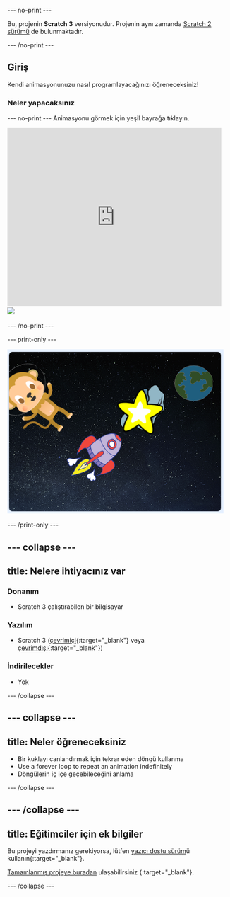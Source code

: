 \--- no-print \---

Bu, projenin **Scratch 3** versiyonudur. Projenin aynı zamanda [Scratch 2 sürümü](https://projects.raspberrypi.org/en/projects/lost-in-space-scratch2) de bulunmaktadır.

\--- /no-print \---

## Giriş

Kendi animasyonunuzu nasıl programlayacağınızı öğreneceksiniz!

### Neler yapacaksınız

\--- no-print \--- Animasyonu görmek için yeşil bayrağa tıklayın.

<div class="scratch-preview">
  <iframe allowtransparency="true" width="485" height="402" src="https://scratch.mit.edu/projects/embed/276873231/?autostart=false" frameborder="0" scrolling="no"></iframe>
  <img src="images/space-final.png">
</div>

\--- /no-print \---

\--- print-only \---

![Tamamlanmış proje](images/showcase_static.png)

\--- /print-only \---

## \--- collapse \---

## title: Nelere ihtiyacınız var

### Donanım

- Scratch 3 çalıştırabilen bir bilgisayar

### Yazılım

- Scratch 3 ([çevrimiçi](http://rpf.io/scratchon){:target="_blank"} veya [çevrimdışı](http://rpf.io/scratchoff){:target="_blank"})

### İndirilecekler

- Yok

\--- /collapse \---

## \--- collapse \---

## title: Neler öğreneceksiniz

- Bir kuklayı canlandırmak için tekrar eden döngü kullanma
- Use a forever loop to repeat an animation indefinitely
- Döngülerin iç içe geçebileceğini anlama

\--- /collapse \---

## \--- /collapse \---

## title: Eğitimciler için ek bilgiler

Bu projeyi yazdırmanız gerekiyorsa, lütfen [yazıcı dostu sürüm](https://projects.raspberrypi.org/en/projects/lost-in-space/print)ü kullanın{:target="_blank"}.

[Tamamlanmış projeye buradan](http://rpf.io/p/en/lost-in-space-get) ulaşabilirsiniz {:target="_blank"}.

\--- /collapse \---